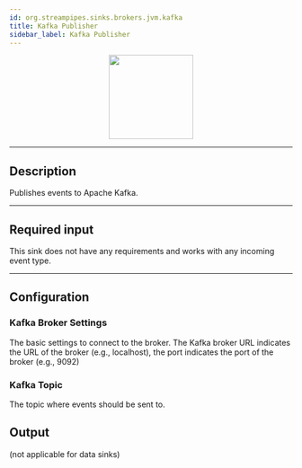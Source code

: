 ```yaml
---
id: org.streampipes.sinks.brokers.jvm.kafka
title: Kafka Publisher
sidebar_label: Kafka Publisher
---
```




<p align="center"> 
    <img src="/docs/img/pipeline-elements/org.streampipes.sinks.brokers.jvm.kafka/icon.png" width="150px;" class="pe-image-documentation"/>
</p>

***

## Description

Publishes events to Apache Kafka.

***

## Required input

This sink does not have any requirements and works with any incoming event type.

***

## Configuration

### Kafka Broker Settings

The basic settings to connect to the broker. 
The Kafka broker URL indicates the URL of the broker (e.g., localhost), the port indicates the port of the broker
 (e.g., 9092)


### Kafka Topic

The topic where events should be sent to.


## Output

(not applicable for data sinks)